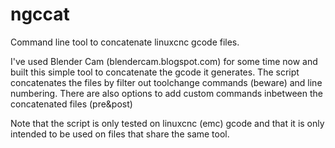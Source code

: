 ngccat
======

Command line tool to concatenate linuxcnc gcode files.

I've used Blender Cam (blendercam.blogspot.com) for some time now and built this simple tool to concatenate the gcode it generates.  The script concatenates the files by filter out toolchange commands (beware) and line numbering. 
There are also options to add custom commands inbetween the concatenated files (pre&post)


Note that the script is only tested on linuxcnc (emc) gcode and that it is only intended to be used on files that share the same tool.
